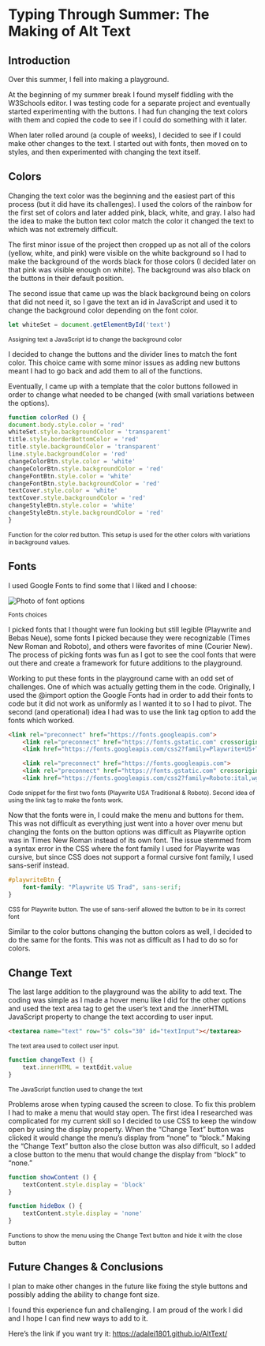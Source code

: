 # Typing Through Summer: The Making of Alt Text

## Introduction

Over this summer, I fell into making a playground. 

At the beginning of my summer break I found myself fiddling with the W3Schools editor. I was testing code for a separate project and eventually started experimenting with the buttons. I had fun changing the text colors with them and copied the code to see if I could do something with it later. 

When later rolled around (a couple of weeks), I decided to see if I could make other changes to the text. I started out with fonts, then moved on to styles, and then experimented with changing the text itself.

## Colors

Changing the text color was the beginning and the easiest part of this process (but it did have its challenges). I used the colors of the rainbow for the first set of colors and later added pink, black, white, and gray. I also had the idea to make the button text color match the color it changed the text to which was not extremely difficult. 

The first minor issue of the project then cropped up as not all of the colors (yellow, white, and pink) were visible on the white background so I had to make the background of the words black for those colors (I decided later on that pink was visible enough on white). The background was also black on the buttons in their default position. 

The second issue that came up was the black background being on colors that did not need it, so I gave the text an id in JavaScript and used it to change the background color depending on the font color. 

``` javascript
let whiteSet = document.getElementById('text')
```
<p style="font-size: 12px;">Assigning text a JavaScript id to change the background color</p>

I decided to change the buttons and the divider lines to match the font color. This choice came with some minor issues as adding new buttons meant I had to go back and add them to all of the functions. 

Eventually, I came up with a template that the color buttons followed in order to change what needed to be changed (with small variations between the options).

```javascript
function colorRed () {
document.body.style.color = 'red'
whiteSet.style.backgroundColor = 'transparent'
title.style.borderBottomColor = 'red'
title.style.backgroundColor = 'transparent'
line.style.backgroundColor = 'red'
changeColorBtn.style.color = 'white'
changeColorBtn.style.backgroundColor = 'red'
changeFontBtn.style.color = 'white'
changeFontBtn.style.backgroundColor = 'red'
textCover.style.color = 'white'
textCover.style.backgroundColor = 'red'
changeStyleBtn.style.color = 'white'
changeStyleBtn.style.backgroundColor = 'red'
}
```
<p style="font-size: 12px">Function for the color red button. This setup is used for the other colors with variations in background values.</p>

## Fonts
I used Google Fonts to find some that I liked and I choose: 

<img src="/blogs/images/fonts.jpeg" alt="Photo of font options">
<p style="font-size: 12px;">Fonts choices</p>

I picked fonts that I thought were fun looking but still legible (Playwrite and Bebas Neue), some fonts I picked because they were recognizable (Times New Roman and Roboto), and others were favorites of mine (Courier New). The process of picking fonts was fun as I got to see the cool fonts that were out there and create a framework for future additions to the playground.

Working to put these fonts in the playground came with an odd set of challenges. One of which was actually getting them in the code. Originally, I used the @import option the Google Fonts had in order to add their fonts to code but it did not work as uniformly as I wanted it to so I had to pivot. The second (and operational) idea I had was to use the link tag option to add the fonts which worked. 

```html 
<link rel="preconnect" href="https://fonts.googleapis.com">
    <link rel="preconnect" href="https://fonts.gstatic.com" crossorigin>
    <link href="https://fonts.googleapis.com/css2?family=Playwrite+US+Trad:wght@100..400&family=Sofia&display=swap" rel="stylesheet">

    <link rel="preconnect" href="https://fonts.googleapis.com">
    <link rel="preconnect" href="https://fonts.gstatic.com" crossorigin>
    <link href="https://fonts.googleapis.com/css2?family=Roboto:ital,wght@0,100;0,300;0,400;0,500;0,700;0,900;1,100;1,300;1,400;1,500;1,700;1,900&display=swap" rel="stylesheet">
```
<p style="font-size: 12px;">Code snippet for the first two fonts (Playwrite USA Traditional & Roboto). Second idea of using the link tag to make the fonts work.</p>

Now that the fonts were in, I could make the menu and buttons for them. This was not difficult as everything just went into a hover over menu but changing the fonts on the button options was difficult as Playwrite option was in Times New Roman instead of its own font. The issue stemmed from a syntax error in the CSS where the font family I used for Playwrite was cursive, but since CSS does not support a formal cursive font family, I used sans-serif instead.

```css
#playwriteBtn {
    font-family: "Playwrite US Trad", sans-serif;
}
```
<p style="font-size: 12px;">CSS for Playwrite button. The use of sans-serif allowed the button to be in its correct font</p>

Similar to the color buttons changing the button colors as well, I decided to do the same for the fonts. This was not as difficult as I had to do so for colors.

## Change Text

The last large addition to the playground was the ability to add text. The coding was simple as I made a hover menu like I did for the other options and used the text area tag to get the user’s text and the .innerHTML JavaScript property to change the text according to user input. 

```html
<textarea name="text" row="5" cols="30" id="textInput"></textarea>
```
<p style="font-size: 12px;">The text area used to collect user input.</p>

```javascript
function changeText () {
    text.innerHTML = textEdit.value
}
```
<p style="font-size: 12px;">The JavaScript function used to change the text</p>

Problems arose when typing caused the screen to close. To fix this problem I had to make a menu that would stay open. The first idea I researched was complicated for my current skill so I decided to use CSS to keep the window open by using the display property. When the “Change Text” button was clicked it would change the menu’s display from “none” to “block.” Making the “Change Text” button also the close button was also difficult, so I added a close button to the menu that would change the display from “block” to “none.”

```javascript
function showContent () {
    textContent.style.display = 'block'
}

function hideBox () {
    textContent.style.display = 'none'
}
```
<p style="font-size: 12px">Functions to show the menu using the Change Text button and hide it with the close button</p>

## Future Changes & Conclusions

I plan to make other changes in the future like fixing the style buttons and possibly adding the ability to change font size.

I found this experience fun and challenging. I am proud of the work I did and I hope I can find new ways to add to it.

Here’s the link if you want try it: https://adalei1801.github.io/AltText/ 
